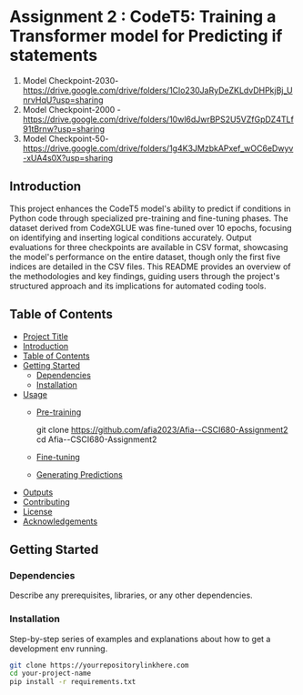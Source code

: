 # Assignment 2 : CodeT5: Training a Transformer model for Predicting if statements

1. Model Checkpoint-2030-https://drive.google.com/drive/folders/1Clo230JaRyDeZKLdvDHPkjBj_UnrvHqU?usp=sharing
2. Model Checkpoint-2000 - https://drive.google.com/drive/folders/10wl6dJwrBPS2U5VZfGpDZ4TLf91tBrnw?usp=sharing
3. Model Checkpoint-50- https://drive.google.com/drive/folders/1g4K3JMzbkAPxef_wOC6eDwyv-xUA4s0X?usp=sharing

## Introduction
This project enhances the CodeT5 model's ability to predict if conditions in Python code through specialized pre-training and fine-tuning phases. The dataset derived from CodeXGLUE was fine-tuned over 10 epochs, focusing on identifying and inserting logical conditions accurately. Output evaluations for three checkpoints are available in CSV format, showcasing the model's performance on the entire dataset, though only the first five indices are detailed in the CSV files. This README provides an overview of the methodologies and key findings, guiding users through the project's structured approach and its implications for automated coding tools.

## Table of Contents
- [Project Title](#project-title)
- [Introduction](#introduction)
- [Table of Contents](#table-of-contents)
- [Getting Started](#getting-started)
  - [Dependencies](#dependencies)
  - [Installation](#installation)
- [Usage](#usage)
  - [Pre-training](#pre-training)
    
    git clone https://github.com/afia2023/Afia--CSCI680-Assignment2
    cd Afia--CSCI680-Assignment2

    

  - [Fine-tuning](#fine-tuning)
  - [Generating Predictions](#generating-predictions)
- [Outputs](#outputs)
- [Contributing](#contributing)
- [License](#license)
- [Acknowledgements](#acknowledgements)

## Getting Started

### Dependencies
Describe any prerequisites, libraries, or any other dependencies.

### Installation
Step-by-step series of examples and explanations about how to get a development env running.

```bash
git clone https://yourrepositorylinkhere.com
cd your-project-name
pip install -r requirements.txt


